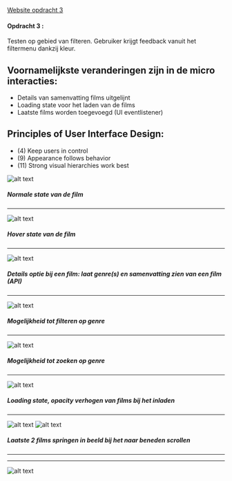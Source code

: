 [Website opdracht 3](https://stefanvanbrummelen.github.io/Frontend-for-Designers/Opdracht%203/v3/)


#### Opdracht 3 : 

Testen op gebied van filteren. Gebruiker krijgt feedback vanuit het filtermenu dankzij kleur.

## Voornamelijkste veranderingen zijn in de micro interacties:
- Details van samenvatting films uitgelijnt
- Loading state voor het laden van de films
- Laatste films worden toegevoegd (UI eventlistener)


## Principles of User Interface Design:
- (4) Keep users in control
- (9) Appearance follows behavior
- (11) Strong visual hierarchies work best



![alt text](https://stefanvanbrummelen.github.io/Frontend-for-Designers/Opdracht%203/v5/assets/images/1.article.png)
##### Normale state van de film
-----
![alt text](https://stefanvanbrummelen.github.io/Frontend-for-Designers/Opdracht%203/v5/assets/images/2.hover_article.png)
##### Hover state van de film
-----
![alt text](https://stefanvanbrummelen.github.io/Frontend-for-Designers/Opdracht%203/v5/assets/images/3.details_article.png)
##### Details optie bij een film: laat genre(s) en samenvatting zien van een film (API)
-----
![alt text](https://stefanvanbrummelen.github.io/Frontend-for-Designers/Opdracht%203/v5/assets/images/4.filter_genre.png)
##### Mogelijkheid tot filteren op genre
-----
![alt text](https://stefanvanbrummelen.github.io/Frontend-for-Designers/Opdracht%203/v5/assets/images/8.search_genre.png)
##### Mogelijkheid tot zoeken op genre
-----
![alt text](https://stefanvanbrummelen.github.io/Frontend-for-Designers/Opdracht%203/v5/assets/images/5.loading_state.png)
##### Loading state, opacity verhogen van films bij het inladen
-----
![alt text](https://stefanvanbrummelen.github.io/Frontend-for-Designers/Opdracht%203/v5/assets/images/6.scroll_event.png)
![alt text](https://stefanvanbrummelen.github.io/Frontend-for-Designers/Opdracht%203/v5/assets/images/7.scroll_event_show.png)
##### Laatste 2 films springen in beeld bij het naar beneden scrollen
-----
_____________________________________________________________
![alt text](https://stefanvanbrummelen.github.io/Frontend-for-Designers/Opdracht%203/v5/assets/images/concept_uitwerking.jpg)


